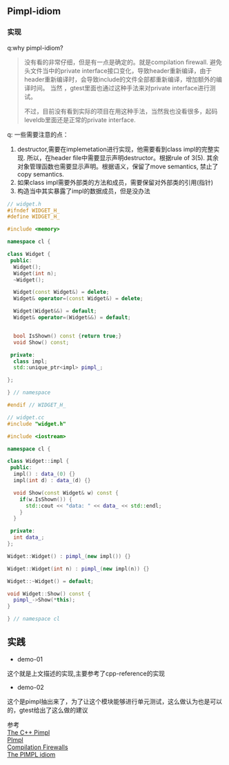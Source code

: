 ## Pimpl-idiom

### 实现

q:why pimpl-idiom?
>没有看的非常仔细，但是有一点是确定的。就是compilation firewall.
避免头文件当中的private interface接口变化，导致header重新编译，由于header重新编译时，会导致include的文件全部都重新编译，增加额外的编译时间。
当然 ，gtest里面也通过这种手法来对private interface进行测试。
>
>不过，目前没有看到实际的项目在用这种手法，当然我也没看很多，起码leveldb里面还是正常的private interface.

q: 一些需要注意的点：
1. destructor,需要在implemetation进行实现，他需要看到class impl的完整实现. 所以，在header file中需要显示声明destructor。根据rule of 3(5). 其余对象管理函数也需要显示声明。根据语义，保留了move semantics, 禁止了copy semantics.
2. 如果class impl需要外部类的方法和成员，需要保留对外部类的引用(指针)
3. 构造当中其实暴露了impl的数据成员，但是没办法

```cpp
// widget.h
#ifndef WIDGET_H_
#define WIDGET_H_

#include <memory>

namespace cl {

class Widget {
 public:
  Widget();
  Widget(int n);
  ~Widget();

  Widget(const Widget&) = delete;
  Widget& operator=(const Widget&) = delete;

  Widget(Widget&&) = default;
  Widget& operator=(Widget&&) = default;


  bool IsShown() const {return true;}
  void Show() const;

 private:
  class impl;
  std::unique_ptr<impl> pimpl_;

};

} // namespace

#endif // WIDGET_H_

// widget.cc
#include "widget.h"

#include <iostream>

namespace cl {

class Widget::impl {
 public:
  impl() : data_(0) {}
  impl(int d) : data_(d) {}

  void Show(const Widget& w) const {
    if(w.IsShown()) {
      std::cout << "data: " << data_ << std::endl;
    }
  }

 private:
  int data_;
};

Widget::Widget() : pimpl_(new impl()) {}

Widget::Widget(int n) : pimpl_(new impl(n)) {}

Widget::~Widget() = default;

void Widget::Show() const {
  pimpl_->Show(*this);
}

} // namespace cl
```

## 实践

- demo-01

这个就是上文描述的实现,主要参考了cpp-reference的实现

- demo-02

这个是pimpl抽出来了，为了让这个模块能够进行单元测试，这么做认为也是可以的，gtest给出了这么做的建议

参考<br>
[The C++ Pimpl](https://www.gamedev.net/articles/programming/general-and-gameplay-programming/the-c-pimpl-r1794/)<br>
[PImpl](https://en.cppreference.com/w/cpp/language/pimpl)<br>
[Compilation Firewalls](https://herbsutter.com/gotw/_100/)<br>
[The PIMPL idiom](https://cpppatterns.com/patterns/pimpl.html)
